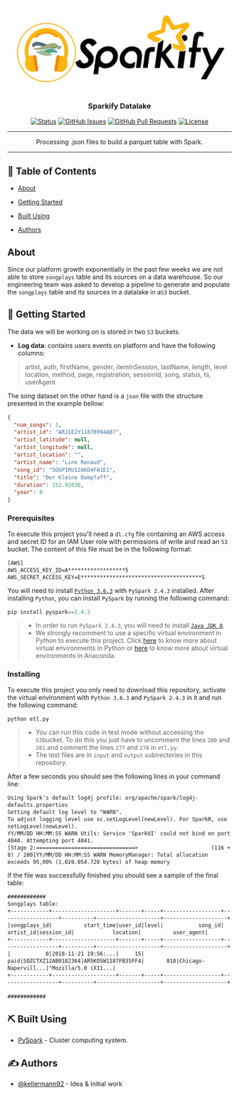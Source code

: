 <p align="center">
  <a href="" rel="noopener">
 <img  src="img/sparkify.png" alt="Project logo"></a>
</p>

<h3 align="center">Sparkify Datalake</h3>

<div align="center">

[![Status](https://img.shields.io/badge/status-active-success.svg)]() [![GitHub Issues](https://img.shields.io/github/issues/kellermann92/sparkify-lake.svg)](https://github.com/kellermann92/sparkify-lake/issues) [![GitHub Pull Requests](https://img.shields.io/github/issues-pr/kellermann92/sparkify-lake.svg)](https://github.com/kellermann92/sparkify-lake/pulls) [![License](https://img.shields.io/badge/license-MIT-blue.svg)](/LICENSE)

</div>

---

<center> </center>
<p align="center"> Processing .json files to build a parquet table with Spark.
    <br> 
</p>

---
## 📝 Table of Contents

- [About](#about)
- [Getting Started](#getting_started)

- [Built Using](#built_using)

- [Authors](#authors)


## About <a name = "about"></a>

Since our platform growth exponentially in the past few weeks we are not able to store `songplays` table and its sources on a data warehouse. So our engineering team was asked to develop a pipeline to generate and populate the `songplays` table and its sources in a datalake in a`S3` bucket.

## 🏁 Getting Started <a name = "getting_started"></a>
The data we will be working on is stored in two `S3` buckets.
* **Log data**: contains users events on platform and have the following columns: 

>artist, auth, firstName, gender, itemInSession, lastName, length, level location, method, page, registration, sessionId, song, status, ts, userAgent

The song dataset on the other hand is a `json` file with the structure presented in the example bellow:
```json
{
  "num_songs": 1,
  "artist_id": "ARJIE2Y1187B994AB7",
  "artist_latitude": null,
  "artist_longitude": null,
  "artist_location": "",
  "artist_name": "Line Renaud",
  "song_id": "SOUPIRU12A6D4FA1E1",
  "title": "Der Kleine Dompfaff",
  "duration": 152.92036,
  "year": 0
}
```

### Prerequisites

To execute this project you'll need a `dl.cfg` file containing an AWS access and secret ID for an IAM User role with permissions of write and read an `S3` bucket. The content of this file must be in the following format:

```text
[AWS]
AWS_ACCESS_KEY_ID=A******************5
AWS_SECRET_ACCESS_KEY=E**************************************S
```

You will need to install [`Python 3.6.3`](https://www.python.org/downloads/release/python-363/) with `PySpark 2.4.3` installed. After installing `Python`, you can install `PySpark` by running the following command:

```powershell
pip install pyspark==2.4.3
```
> * In order to run `PySpark 2.4.3`, you will need to install [`Java JDK 8`](https://www.oracle.com/br/java/technologies/javase/javase-jdk8-downloads.html). 
> * We strongly recomment to use a specific virtual environment in Python to execute this project. Click [here](https://docs.python.org/3/tutorial/venv.html) to know more about virtual environments in Python or [here](https://docs.conda.io/projects/conda/en/latest/user-guide/tasks/manage-environments.html) to know more about virtual environments in Anaconda.
> 
### Installing

To execute this project you only need to download this repository, activate the virtual environment with `Python 3.6.3` and `PySpark 2.4.3` in it and run the following command:
```
python etl.py
```
> * You can run this code in test mode without accessing the `S3`bucket. To do this you just have to uncomment the lines `280` and `281` and comment the lines `277` and `278` in `etl.py`.
> * The test files are in `input` and `output` subirectories in this repository.

After a few seconds you should see the following lines in your command line:
```
Using Spark's default log4j profile: org/apache/spark/log4j-defaults.properties
Setting default log level to "WARN".
To adjust logging level use sc.setLogLevel(newLevel). For SparkR, use setLogLevel(newLevel).
YY/MM/DD HH:MM:SS WARN Utils: Service 'SparkUI' could not bind on port 4040. Attempting port 4041.
[Stage 2:===============================>                       (116 + 8) / 200]YY/MM/DD HH:MM:SS WARN MemoryManager: Total allocation exceeds 95,00% (1.020.054.720 bytes) of heap memory
```
If the file was successfully finished you should see a sample of the final table:
```
############
Songplays table:
+------------+--------------------+-------+-----+------------------+------------------+----------+--------------------+--------------------+
|songplays_id|          start_time|user_id|level|           song_id|         artist_id|session_id|            location|          user_agent|
+------------+--------------------+-------+-----+------------------+------------------+----------+--------------------+--------------------+
|           0|2018-11-21 19:56:...|     15| paid|SOZCTXZ12AB0182364|AR5KOSW1187FB35FF4|       818|Chicago-Napervill...|"Mozilla/5.0 (X11...|
+------------+--------------------+-------+-----+------------------+------------------+----------+--------------------+--------------------+

############
```
## ⛏️ Built Using <a name = "built_using"></a>

- [PySpark](https://spark.apache.org/docs/2.4.3/) - Cluster computing system.
## ✍️ Authors <a name = "authors"></a>

- [@kellermann92](https://github.com/kellermann92) - Idea & Initial work


